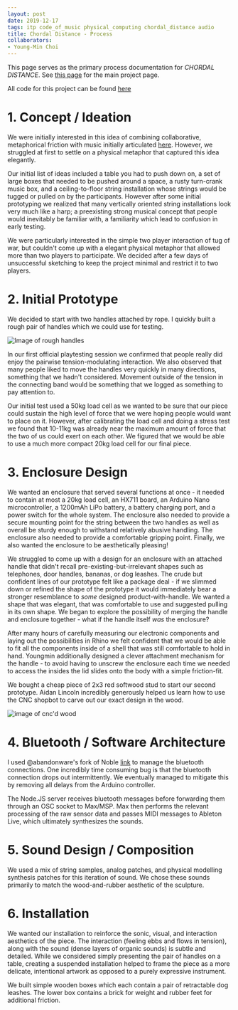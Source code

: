 ```yaml
---
layout: post
date: 2019-12-17
tags: itp code_of_music physical_computing chordal_distance audio
title: Chordal Distance - Process
collaborators:
- Young-Min Choi
---
```


This page serves as the primary process documentation for *CHORDAL DISTANCE*. See [this page](/2019/11/21/chordal-distance.html) for the main project page.

All code for this project can be found [here](https://github.com/squidgetx/chordal_distance)

# 1. Concept / Ideation

We were initially interested in this idea of combining collaborative, metaphorical friction with music initially articulated [here](/2019/10/29/pcomp-final-ideation.html#1-collaborative-musical-instrument). However, we struggled at first to settle on a physical metaphor that captured this idea elegantly.

Our initial list of ideas included a table you had to push down on, a set of large boxes that needed to be pushed around a space, a rusty turn-crank music box, and a ceiling-to-floor string installation whose strings would be tugged or pulled on by the participants. However after some initial prototyping we realized that many vertically oriented string installations look very much like a harp; a preexisting strong musical concept that people would inevitably be familiar with, a familiarity which lead to confusion in early testing.

We were particularly interested in the simple two player interaction of tug of war, but couldn't come up with a elegant physical metaphor that allowed more than two players to participate. We decided after a few days of unsuccessful sketching to keep the project minimal and restrict it to two players.

# 2. Initial Prototype

We decided to start with two handles attached by rope. I quickly built a rough pair of handles which we could use for testing.

![Image of rough handles](/images/picture_of_handle)

In our first official playtesting session we confirmed that people really did enjoy the pairwise tension-modulating interaction. We also observed that many people liked to move the handles very quickly in many directions, something that we hadn't considered. Movement outside of the tension in the connecting band would be something that we logged as something to pay attention to.

Our initial test used a 50kg load cell as we wanted to be sure that our piece could sustain the high level of force that we were hoping people would want to place on it. However, after calibrating the load cell and doing a stress test we found that 10-11kg was already near the maximum amount of force that the two of us could exert on each other. We figured that we would be able to use a much more compact 20kg load cell for our final piece.

# 3. Enclosure Design

We wanted an enclosure that served several functions at once - it needed to contain at most a 20kg load cell, an HX711 board, an Arduino Nano microcontroller, a 1200mAh LiPo battery, a battery charging port, and a power switch for the whole system. The enclosure also needed to provide a secure mounting point for the string between the two handles as well as overall be sturdy enough to withstand relatively abusive handling. The enclosure also needed to provide a comfortable gripping point. Finally, we also wanted the enclosure to be aesthetically pleasing!

We struggled to come up with a design for an enclosure with an attached handle that didn't recall pre-existing-but-irrelevant shapes such as telephones, door handles, bananas, or dog leashes. The crude but confident lines of our prototype felt like a package deal - if we slimmed down or refined the shape of the prototype it would immediately bear a stronger resemblance to *some* designed product-with-handle. We wanted a shape that was elegant, that was comfortable to use and suggested pulling in its own shape. We began to explore the possibility of merging the handle and enclosure together - what if the handle itself *was* the enclosure?

After many hours of carefully measuring our electronic components and laying out the possibilities in Rhino we felt confident that we would be able to fit all the components inside of a shell that was still comfortable to hold in hand. Youngmin additionally designed a clever attachment mechanism for the handle - to avoid having to unscrew the enclosure each time we needed to access the insides the lid slides onto the body with a simple friction-fit.

We bought a cheap piece of 2x3 red softwood stud to start our second prototype. Aidan Lincoln incredibly generously helped us learn how to use the CNC shopbot to carve out our exact design in the wood.

![image of cnc'd wood]()

# 4. Bluetooth / Software Architecture

I used @abandonware's fork of Noble [link](https://www.npmjs.com/package/@abandonware/noble) to manage the bluetooth connections. One incredibly time consuming bug is that the bluetooth connection drops out intermittently. We eventually managed to mitigate this by removing all delays from the Arduino controller.

The Node.JS server receives bluetooth messages before forwarding them through an OSC socket to Max/MSP. Max then performs the relevant processing of the raw sensor data and passes MIDI messages to Ableton Live, which ultimately synthesizes the sounds.

# 5. Sound Design / Composition

We used a mix of string samples, analog patches, and physical modelling synthesis patches for this iteration of sound. We chose these sounds primarily to match the wood-and-rubber aesthetic of the sculpture.

# 6. Installation

We wanted our installation to reinforce the sonic, visual, and interaction aesthetics of the piece. The interaction (feeling ebbs and flows in tension), along with the sound (dense layers of organic sounds) is subtle and detailed. While we considered simply presenting the pair of handles on a table, creating a suspended installation helped to frame the piece as a more delicate, intentional artwork as opposed to a purely expressive instrument.

We built simple wooden boxes which each contain a pair of retractable dog leashes. The lower box contains a brick for weight and rubber feet for additional friction.
